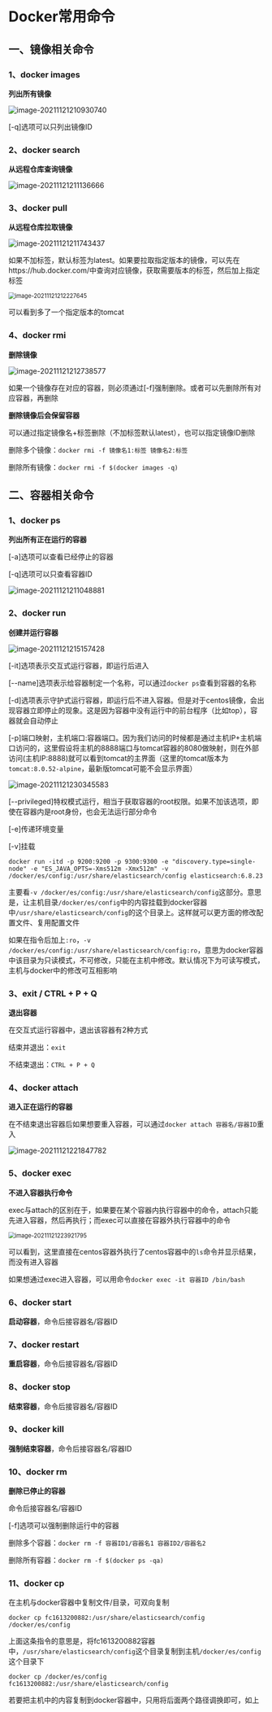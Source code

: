 # Docker常用命令

## 一、镜像相关命令

### 1、docker images

**列出所有镜像**

![image-20211121210930740](https://raw.githubusercontent.com/KKKLxxx/img-host/master/202111212109806.png)

[-q]选项可以只列出镜像ID

### 2、docker search

**从远程仓库查询镜像**

![image-20211121211136666](https://raw.githubusercontent.com/KKKLxxx/img-host/master/202111212111698.png)

### 3、docker pull

**从远程仓库拉取镜像**

![image-20211121211743437](https://raw.githubusercontent.com/KKKLxxx/img-host/master/202111212117468.png)

如果不加标签，默认标签为latest。如果要拉取指定版本的镜像，可以先在https://hub.docker.com/中查询对应镜像，获取需要版本的标签，然后加上指定标签

<img src="https://raw.githubusercontent.com/KKKLxxx/img-host/master/202111212122681.png" alt="image-20211121212227645" style="zoom:80%;" />

可以看到多了一个指定版本的tomcat

### 4、docker rmi

**删除镜像**

![image-20211121212738577](https://raw.githubusercontent.com/KKKLxxx/img-host/master/202111212127606.png)

如果一个镜像存在对应的容器，则必须通过[-f]强制删除。或者可以先删除所有对应容器，再删除

**删除镜像后会保留容器**

可以通过指定镜像名+标签删除（不加标签默认latest），也可以指定镜像ID删除

删除多个镜像：`docker rmi -f 镜像名1:标签 镜像名2:标签`

删除所有镜像：`docker rmi -f $(docker images -q)`

## 二、容器相关命令

### 1、docker ps

**列出所有正在运行的容器**

[-a]选项可以查看已经停止的容器

[-q]选项可以只查看容器ID

![image-20211121211048881](https://raw.githubusercontent.com/KKKLxxx/img-host/master/202111212110913.png)

### 2、docker run

**创建并运行容器**

![image-20211121215157428](https://raw.githubusercontent.com/KKKLxxx/img-host/master/202111212151463.png)

[-it]选项表示交互式运行容器，即运行后进入

[--name]选项表示给容器制定一个名称，可以通过`docker ps`查看到容器的名称

[-d]选项表示守护式运行容器，即运行后不进入容器。但是对于centos镜像，会出现容器立即停止的现象。这是因为容器中没有运行中的前台程序（比如top），容器就会自动停止

[-p]端口映射，主机端口:容器端口。因为我们访问的时候都是通过主机IP+主机端口访问的，这里假设将主机的8888端口与tomcat容器的8080做映射，则在外部访问(主机IP:8888)就可以看到tomcat的主界面（这里的tomcat版本为`tomcat:8.0.52-alpine`，最新版tomcat可能不会显示界面）

![image-20211121230345583](https://raw.githubusercontent.com/KKKLxxx/img-host/master/202111212303614.png)

[--privileged]特权模式运行，相当于获取容器的root权限。如果不加该选项，即使在容器内是root身份，也会无法运行部分命令

[-e]传递环境变量

[-v]挂载

```
docker run -itd -p 9200:9200 -p 9300:9300 -e "discovery.type=single-node" -e "ES_JAVA_OPTS=-Xms512m -Xmx512m" -v /docker/es/config:/usr/share/elasticsearch/config elasticsearch:6.8.23
```

主要看`-v /docker/es/config:/usr/share/elasticsearch/config`这部分。意思是，让主机目录`/docker/es/config`中的内容挂载到docker容器中`/usr/share/elasticsearch/config`的这个目录上。这样就可以更方面的修改配置文件、复用配置文件

如果在指令后加上`:ro`，`-v /docker/es/config:/usr/share/elasticsearch/config:ro`，意思为docker容器中该目录为只读模式，不可修改，只能在主机中修改。默认情况下为可读写模式，主机与docker中的修改可互相影响

### 3、exit / CTRL + P + Q

**退出容器**

在交互式运行容器中，退出该容器有2种方式

结束并退出：`exit`

不结束退出：`CTRL + P + Q`

### 4、docker attach

**进入正在运行的容器**

在不结束退出容器后如果想要重入容器，可以通过`docker attach 容器名/容器ID`重入

![image-20211121221847782](https://raw.githubusercontent.com/KKKLxxx/img-host/master/202111212218811.png)

### 5、docker exec

**不进入容器执行命令**

exec与attach的区别在于，如果要在某个容器内执行容器中的命令，attach只能先进入容器，然后再执行；而exec可以直接在容器外执行容器中的命令

<img src="https://raw.githubusercontent.com/KKKLxxx/img-host/master/202111212239831.png" alt="image-20211121223921795" style="zoom:80%;" />

可以看到，这里直接在centos容器外执行了centos容器中的`ls`命令并显示结果，而没有进入容器

如果想通过exec进入容器，可以用命令`docker exec -it 容器ID /bin/bash`

### 6、docker start

**启动容器**，命令后接容器名/容器ID

### 7、docker restart

**重启容器**，命令后接容器名/容器ID

### 8、docker stop

**结束容器**，命令后接容器名/容器ID

### 9、docker kill

**强制结束容器**，命令后接容器名/容器ID

### 10、docker rm

**删除已停止的容器**

命令后接容器名/容器ID

[-f]选项可以强制删除运行中的容器

删除多个容器：`docker rm -f 容器ID1/容器名1 容器ID2/容器名2`

删除所有容器：`docker rm -f $(docker ps -qa)`

### 11、docker cp

在主机与docker容器中复制文件/目录，可双向复制

```
docker cp fc1613200882:/usr/share/elasticsearch/config /docker/es/config
```

上面这条指令的意思是，将fc1613200882容器中，`/usr/share/elasticsearch/config`这个目录复制到主机`/docker/es/config`这个目录下

```
docker cp /docker/es/config fc1613200882:/usr/share/elasticsearch/config
```

若要把主机中的内容复制到docker容器中，只用将后面两个路径调换即可，如上
